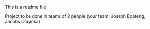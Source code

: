 This is a readme file

Project to be done in teams of 2 people (your team: Joseph Boateng, Jacobs Olayinka)
